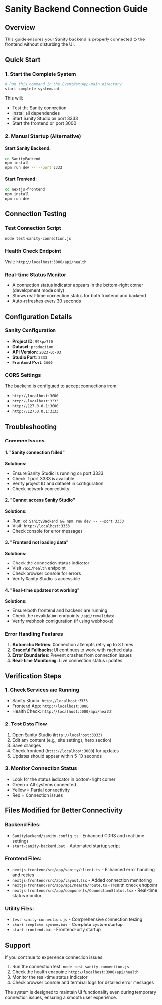 # Sanity Backend Connection Guide

## Overview
This guide ensures your Sanity backend is properly connected to the frontend without disturbing the UI.

## Quick Start

### 1. Start the Complete System
```bash
# Run this command in the EventNextApp-main directory
start-complete-system.bat
```

This will:
- Test the Sanity connection
- Install all dependencies
- Start Sanity Studio on port 3333
- Start the frontend on port 3000

### 2. Manual Startup (Alternative)

#### Start Sanity Backend:
```bash
cd SanityBackend
npm install
npm run dev -- --port 3333
```

#### Start Frontend:
```bash
cd nextjs-frontend
npm install
npm run dev
```

## Connection Testing

### Test Connection Script
```bash
node test-sanity-connection.js
```

### Health Check Endpoint
Visit: `http://localhost:3000/api/health`

### Real-time Status Monitor
- A connection status indicator appears in the bottom-right corner (development mode only)
- Shows real-time connection status for both frontend and backend
- Auto-refreshes every 30 seconds

## Configuration Details

### Sanity Configuration
- **Project ID**: `99kpz7t0`
- **Dataset**: `production`
- **API Version**: `2023-05-03`
- **Studio Port**: `3333`
- **Frontend Port**: `3000`

### CORS Settings
The backend is configured to accept connections from:
- `http://localhost:3000`
- `http://localhost:3333`
- `http://127.0.0.1:3000`
- `http://127.0.0.1:3333`

## Troubleshooting

### Common Issues

#### 1. "Sanity connection failed"
**Solutions:**
- Ensure Sanity Studio is running on port 3333
- Check if port 3333 is available
- Verify project ID and dataset in configuration
- Check network connectivity

#### 2. "Cannot access Sanity Studio"
**Solutions:**
- Run: `cd SanityBackend && npm run dev -- --port 3333`
- Visit: `http://localhost:3333`
- Check console for error messages

#### 3. "Frontend not loading data"
**Solutions:**
- Check the connection status indicator
- Visit `/api/health` endpoint
- Check browser console for errors
- Verify Sanity Studio is accessible

#### 4. "Real-time updates not working"
**Solutions:**
- Ensure both frontend and backend are running
- Check the revalidation endpoints: `/api/revalidate`
- Verify webhook configuration (if using webhooks)

### Error Handling Features

1. **Automatic Retries**: Connection attempts retry up to 3 times
2. **Graceful Fallbacks**: UI continues to work with cached data
3. **Error Boundaries**: Prevent crashes from connection issues
4. **Real-time Monitoring**: Live connection status updates

## Verification Steps

### 1. Check Services are Running
- Sanity Studio: `http://localhost:3333`
- Frontend App: `http://localhost:3000`
- Health Check: `http://localhost:3000/api/health`

### 2. Test Data Flow
1. Open Sanity Studio (`http://localhost:3333`)
2. Edit any content (e.g., site settings, hero section)
3. Save changes
4. Check frontend (`http://localhost:3000`) for updates
5. Updates should appear within 5-10 seconds

### 3. Monitor Connection Status
- Look for the status indicator in bottom-right corner
- Green = All systems connected
- Yellow = Partial connectivity
- Red = Connection issues

## Files Modified for Better Connectivity

### Backend Files:
- `SanityBackend/sanity.config.ts` - Enhanced CORS and real-time settings
- `start-sanity-backend.bat` - Automated startup script

### Frontend Files:
- `nextjs-frontend/src/app/sanity/client.ts` - Enhanced error handling and retries
- `nextjs-frontend/src/app/layout.tsx` - Added connection monitoring
- `nextjs-frontend/src/app/api/health/route.ts` - Health check endpoint
- `nextjs-frontend/src/app/components/ConnectionStatus.tsx` - Real-time status monitor

### Utility Files:
- `test-sanity-connection.js` - Comprehensive connection testing
- `start-complete-system.bat` - Complete system startup
- `start-frontend.bat` - Frontend-only startup

## Support

If you continue to experience connection issues:

1. Run the connection test: `node test-sanity-connection.js`
2. Check the health endpoint: `http://localhost:3000/api/health`
3. Monitor the real-time status indicator
4. Check browser console and terminal logs for detailed error messages

The system is designed to maintain UI functionality even during temporary connection issues, ensuring a smooth user experience.
